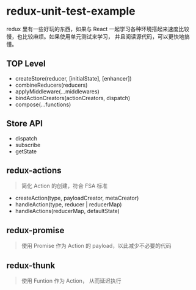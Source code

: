 # redux-unit-test-example

redux 里有一些好玩的东西，如果与 React 一起学习各种环境搭起来速度比较慢，也比较麻烦。如果使用单元测试来学习，
并且阅读源代码，可以更快地搞懂。

## TOP Level

- createStore(reducer, [initialState], [enhancer])
- combineReducers(reducers)
- applyMiddleware(...middlewares)
- bindActionCreators(actionCreators, dispatch)
- compose(...functions)

## Store API

- dispatch
- subscribe
- getState

## redux-actions
> 简化 Action 的创建，符合 FSA 标准

- createAction(type, payloadCreator, metaCreator)
- handleAction(type, reducer | reducerMap)
- handleActions(reducerMap, defaultState)

## redux-promise
> 使用 Promise 作为 Action 的 payload，以此减少不必要的代码

## redux-thunk
> 使用 Funtion 作为 Action， 从而延迟执行
